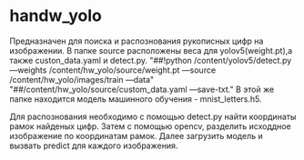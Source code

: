 # handw_yolo
Предназначен для поиска и распознования рукописных цифр на изображении.
В папке source расположены веса для yolov5(weight.pt),а также custon_data.yaml и detect.py.
"##!python /content/yolov5/detect.py —weights /content/hw_yolo/source/weight.pt —source /content/hw_yolo/images/train —data" "##/content/hw_yolo/source/custom_data.yaml —save-txt."
В этой же папке находится модель машинного обучения - mnist_letters.h5.

Для распознования необходимо с помощью detect.py найти координаты рамок найденых цифр. 
Затем с помощью opencv, разделить исходдное изображение по координатам рамок.
Далее загрузить модель и вызвать predict для каждого изображения.

